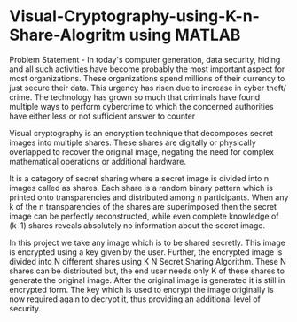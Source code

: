 # Visual-Cryptography-using-K-n-Share-Alogritm using MATLAB
Problem Statement - 
In today's computer generation, data security, hiding and all such activities have become probably the most important aspect for most organizations. These organizations spend millions of their currency to just secure their data. This urgency has risen due to increase in cyber theft/ crime. The technology has grown so much that criminals have found multiple ways to perform cybercrime to which the concerned authorities have either less or not sufficient answer to counter

Visual cryptography is an encryption technique that decomposes secret images into multiple shares. These shares are digitally or physically overlapped to recover the original image, negating the need for complex mathematical operations or additional hardware.

It is a category of secret sharing where a secret image is divided into n images called as shares. Each share is a random binary pattern which is printed onto transparencies and distributed among n participants. When any k of the n transparencies of the shares are superimposed then the secret image can be perfectly reconstructed, while even complete knowledge of (k–1) shares reveals absolutely no information about the secret image.


In this project we take any image which is to be shared secretly. This image is encrypted using a key given by the user. Further, the encrypted image is divided into N different shares using K N Secret Sharing Algorithm. These N shares can be distributed but, the end user needs only K of these shares to generate the original image. After the original image is generated it is still in encrypted form. The key which is used to encrypt the image originally is now required again to decrypt it, thus providing an additional level of security.
